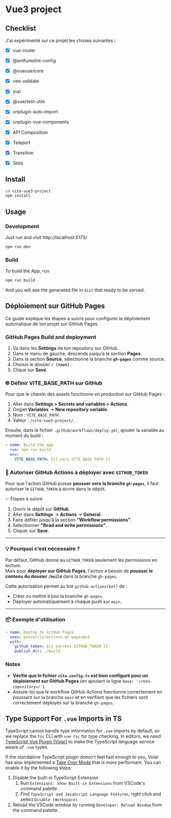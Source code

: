 # Vue3 project

## Checklist

J'ai expérimenté sur ce projet les choses suivantes :

- [X] vue-router
- [X] @antfu/eslint-config
- [X] @vueuse/core
- [X] vee-validate
- [X] yup
- [X] @vue/test-utils
- [X] unplugin-auto-import
- [X] unplugin-vue-components
- [X] API Composition
- [X] Teleport
- [X] Transition
- [X] Slots


## Install

```bash
cd vite-vue3-project
npm install
```

## Usage

### Development

Just run and visit http://localhost:5173/

```bash
npm run dev
```

### Build

To build the App, run

```bash
npm run build
```

And you will see the generated file in `dist` that ready to be served.

## Déploiement sur GitHub Pages

Ce guide explique les étapes à suivre pour configurer le déploiement automatique de ton projet sur GitHub Pages.

### GitHub Pages Build and deployment

1. Va dans les **Settings** de ton repository sur GitHub.
2. Dans le menu de gauche, descends jusqu'à la section **Pages**.
3. Dans la section **Source**, sélectionne la branche **`gh-pages`** comme source.
4. Choisis le dossier **`/ (root)`**.
5. Clique sur **Save**.

### 🌐 Définir VITE_BASE_PATH sur GitHub

Pour que le chemin des assets fonctionne en production sur GitHub Pages :

1. Aller dans **Settings > Secrets and variables > Actions**.
2. Onglet **Variables** → **New repository variable**.
3. Nom : `VITE_BASE_PATH`.
4. Valeur : `/vite-vue3-project/`.

Ensuite, dans le fichier `.github/workflows/deploy.yml`, ajouter la variable au moment du build :

```yaml
- name: Build the app
  run: npm run build
  env:
    VITE_BASE_PATH: ${{ vars.VITE_BASE_PATH }}
```

### 🔐 Autoriser GitHub Actions à déployer avec `GITHUB_TOKEN`

Pour que l'action GitHub puisse **pousser vers la branche `gh-pages`**, il faut autoriser le `GITHUB_TOKEN` à écrire dans le dépôt.

✅ Étapes à suivre

1. Ouvrir le dépôt sur **GitHub**.
2. Aller dans **Settings** → **Actions** → **General**.
3. Faire défiler jusqu’à la section **"Workflow permissions"**.
4. Sélectionner **"Read and write permissions"**.
5. Cliquer sur **Save**.

---

### 💡 Pourquoi c’est nécessaire ?

Par défaut, GitHub donne au `GITHUB_TOKEN` seulement les permissions en lecture.  
Mais pour **déployer sur GitHub Pages**, l'action a besoin de **pousser le contenu du dossier `/build`** dans la branche `gh-pages`.

Cette autorisation permet au bot `github-actions[bot]` de :

- Créer ou mettre à jour la branche `gh-pages`.
- Déployer automatiquement à chaque push sur `main`.

---

### 📦 Exemple d'utilisation

```yaml
- name: Deploy to GitHub Pages
  uses: peaceiris/actions-gh-pages@v3
  with:
    github_token: ${{ secrets.GITHUB_TOKEN }}
    publish_dir: ./build
```

### Notes

- **Vérifie que le fichier `vite.config.ts` est bien configuré pour un déploiement sur GitHub Pages** (en ajoutant la ligne `base: '/<ton-repository>/'`).
- Assure-toi que le workflow GitHub Actions fonctionne correctement en poussant sur la branche `main` et en vérifiant que les fichiers sont correctement déployés sur la branche `gh-pages`.

## Type Support For `.vue` Imports in TS

TypeScript cannot handle type information for `.vue` imports by default, so we replace the `tsc` CLI with `vue-tsc` for type checking. In editors, we need [TypeScript Vue Plugin (Volar)](https://marketplace.visualstudio.com/items?itemName=Vue.vscode-typescript-vue-plugin) to make the TypeScript language service aware of `.vue` types.

If the standalone TypeScript plugin doesn't feel fast enough to you, Volar has also implemented a [Take Over Mode](https://github.com/johnsoncodehk/volar/discussions/471#discussioncomment-1361669) that is more performant. You can enable it by the following steps:

1. Disable the built-in TypeScript Extension
   1. Run `Extensions: Show Built-in Extensions` from VSCode's command palette
   2. Find `TypeScript and JavaScript Language Features`, right click and select `Disable (Workspace)`
2. Reload the VSCode window by running `Developer: Reload Window` from the command palette.
